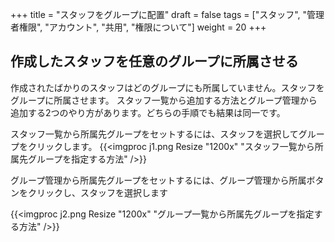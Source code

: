 +++
title = "スタッフをグループに配置"
draft = false
tags = ["スタッフ", "管理者権限", "アカウント", "共用", "権限について"]
weight = 20
+++


## 作成したスタッフを任意のグループに所属させる

作成されたばかりのスタッフはどのグループにも所属していません。スタッフをグループに所属させます。
スタッフ一覧から追加する方法とグループ管理から追加する2つのやり方があります。どちらの手順でも結果は同一です。

スタッフ一覧から所属先グループをセットするには、スタッフを選択してグループをクリックします。
{{<imgproc j1.png Resize "1200x" "スタッフ一覧から所属先グループを指定する方法" />}}

グループ管理から所属先グループをセットするには、グループ管理から所属ボタンをクリックし、スタッフを選択します

{{<imgproc j2.png Resize "1200x" "グループ一覧から所属先グループを指定する方法" />}}
